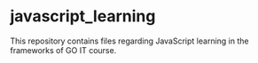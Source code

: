 # javascript_learning

This repository contains files regarding JavaScript learning in the frameworks of GO IT course.
